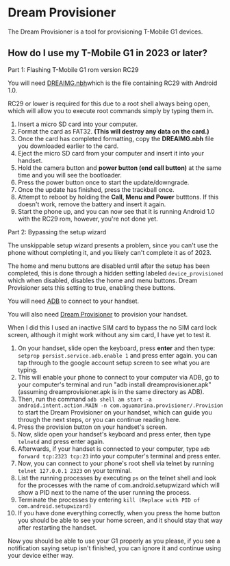 # Dream Provisioner
The Dream Provisioner is a tool for provisioning T-Mobile G1 devices.
## How do I use my T-Mobile G1 in 2023 or later?
  
Part 1: Flashing T-Mobile G1 rom version RC29  
  
You will need [DREAIMG.nbh](http://archive.org/download/DREAIMG/DREAIMG.nbh)which is the file containing RC29 with Android 1.0.  
  
RC29 or lower is required for this due to a root shell always being open, which will allow you to execute root commands simply by typing them in.  

1.  Insert a micro SD card into your computer.
2.  Format the card as FAT32. **(This will destroy any data on the card.)**
3.  Once the card has completed formatting, copy the **DREAIMG.nbh** file you downloaded earlier to the card.
4.  Eject the micro SD card from your computer and insert it into your handset.
5.  Hold the camera button and **power button (end call button)** at the same time and you will see the bootloader.
6.  Press the power button once to start the update/downgrade.
7.  Once the update has finished, press the trackball once.
8.  Attempt to reboot by holding the **Call, Menu and Power** butttons. If this doesn't work, remove the battery and insert it again.
9.  Start the phone up, and you can now see that it is running Android 1.0 with the RC29 rom, however, you're not done yet.

  
Part 2: Bypassing the setup wizard  
  
  
The unskippable setup wizard presents a problem, since you can't use the phone without completing it, and you likely can't complete it as of 2023.  
  
The home and menu buttons are disabled until after the setup has been completed, this is done through a hidden setting labeled `device_provisioned` which when disabled, disables the home and menu buttons. Dream Provisioner sets this setting to true, enabling these buttons.  
  
You will need [ADB](https://developer.android.com/tools/releases/platform-tools) to connect to your handset.  
  
You will also need [Dream Provisioner](http://aguamarina.altervista.org/repo/dreamprovisioner.apk) to provision your handset.  
  
When I did this I used an inactive SIM card to bypass the no SIM card lock screen, although it might work without any sim card, I have yet to test it.  

1.  On your handset, slide open the keyboard, press **enter** and then type: `setprop persist.service.adb.enable 1` and press enter again. you can tap through to the google account setup screen to see what you are typing.
2.  This will enable your phone to connect to your computer via ADB, go to your computer's terminal and run "adb install dreamprovisioner.apk" (assuming dreamprovisioner.apk is in the same directory as ADB).
3.  Then, run the command ```adb shell am start -a android.intent.action.MAIN -n com.aguamarina.provisioner/.Provision``` to start the Dream Provisioner on your handset, which can guide you through the next steps, or you can continue reading here.
4.  Press the provision button on your handset's screen.
5.  Now, slide open your handset's keyboard and press enter, then type `telnetd` and press enter again.
6.  Afterwards, if your handset is connected to your computer, type `adb forward tcp:2323 tcp:23` into your computer's terminal and press enter.
7.  Now, you can connect to your phone's root shell via telnet by running `telnet 127.0.0.1 2323` on your terminal.
8.  List the running processes by executing `ps` on the telnet shell and look for the processes with the name of com.android.setupwizard which will show a PID next to the name of the user running the process.
9.  Terminate the processes by entering `kill (Replace with PID of com.android.setupwizard)`
10.  If you have done everything correctly, when you press the home button you should be able to see your home screen, and it should stay that way after restarting the handset.

Now you should be able to use your G1 properly as you please, if you see a notification saying setup isn't finished, you can ignore it and continue using your device either way.
